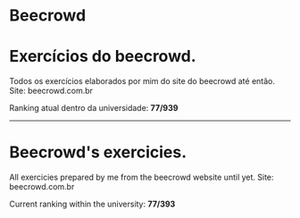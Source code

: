 # Beecrowd
<h1>Exercícios do beecrowd.</h1>

Todos os exercícios elaborados por mim do site do beecrowd até então.
Site: beecrowd.com.br

Ranking atual dentro da universidade: <strong>77/939</strong>
 
<hr>

<h1>Beecrowd's exercicies.</h1>

All exercicies prepared by me from the beecrowd website until yet.
Site: beecrowd.com.br

Current ranking within the university: <strong>77/393</strong>